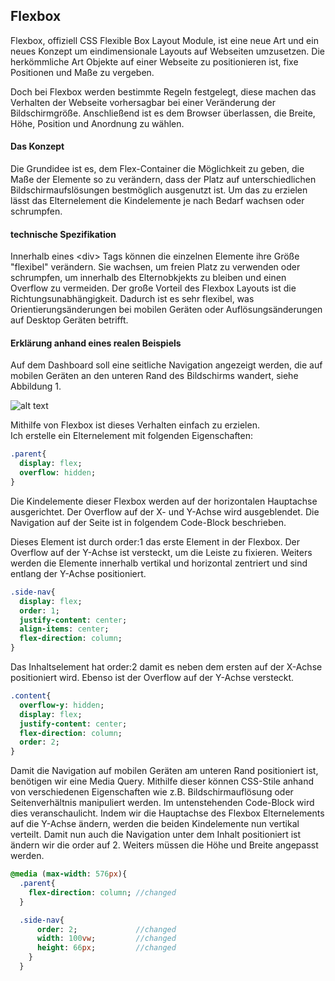 ## Flexbox
Flexbox, offiziell CSS Flexible Box Layout Module, ist eine neue Art und ein neues Konzept um eindimensionale Layouts auf Webseiten umzusetzen. Die herkömmliche Art Objekte auf einer Webseite zu positionieren ist, fixe Positionen und Maße zu vergeben. 

Doch bei Flexbox werden bestimmte Regeln festgelegt, diese machen das Verhalten der Webseite vorhersagbar bei einer Veränderung der Bildschirmgröße. Anschließend ist es dem Browser überlassen, die Breite, Höhe, Position und Anordnung zu wählen. 

#### Das Konzept
Die Grundidee ist es, dem Flex-Container die Möglichkeit zu geben, die Maße der Elemente so zu verändern, dass der Platz auf unterschiedlichen Bildschirmaufslösungen bestmöglich ausgenutzt ist. Um das zu erzielen lässt das Elternelement die Kindelemente je nach Bedarf wachsen oder schrumpfen.

#### technische Spezifikation
Innerhalb eines \<div> Tags können die einzelnen Elemente ihre Größe "flexibel" verändern. Sie wachsen, um freien Platz zu verwenden oder schrumpfen, um innerhalb des Elternobkjekts zu bleiben und einen Overflow zu vermeiden. Der große Vorteil des Flexbox Layouts ist die Richtungsunabhängigkeit. Dadurch ist es sehr flexibel, was Orientierungsänderungen bei mobilen Geräten oder Auflösungsänderungen auf Desktop Geräten betrifft.

#### Erklärung anhand eines realen Beispiels
Auf dem Dashboard soll eine seitliche Navigation angezeigt werden, die auf mobilen Geräten an den unteren Rand des Bildschirms wandert, siehe Abbildung 1. 

![alt text](../../Design/Flexbox_Illustration_1.png)

Mithilfe von Flexbox ist dieses Verhalten einfach zu erzielen.	
Ich erstelle ein Elternelement mit folgenden Eigenschaften:


```Sass
.parent{
  display: flex;
  overflow: hidden;
}
```
Die Kindelemente dieser Flexbox werden auf der horizontalen Hauptachse ausgerichtet. Der Overflow auf der X- und Y-Achse wird ausgeblendet. Die Navigation auf der Seite ist in folgendem Code-Block beschrieben.

Dieses Element ist durch order:1 das erste Element in der Flexbox. Der Overflow auf der Y-Achse ist versteckt, um die Leiste zu fixieren. Weiters werden die Elemente innerhalb vertikal und horizontal zentriert und sind entlang der Y-Achse positioniert.

```Sass
.side-nav{
  display: flex;
  order: 1;
  justify-content: center;
  align-items: center;
  flex-direction: column;
}
```
Das Inhaltselement hat order:2 damit es neben dem ersten auf der X-Achse positioniert wird. Ebenso ist der Overflow auf der Y-Achse versteckt. 

```Sass
.content{
  overflow-y: hidden;
  display: flex;
  justify-content: center;
  flex-direction: column;
  order: 2;
}
```
Damit die Navigation auf mobilen Geräten am unteren Rand positioniert ist, benötigen wir eine Media Query. Mithilfe dieser können CSS-Stile anhand von verschiedenen Eigenschaften wie z.B. Bildschirmauflösung oder Seitenverhältnis manipuliert werden. Im untenstehenden Code-Block wird dies veranschaulicht. Indem wir die Hauptachse des Flexbox Elternelements auf die Y-Achse ändern, werden die beiden Kindelemente nun vertikal verteilt. Damit nun auch die Navigation unter dem Inhalt positioniert ist ändern wir die order auf 2. Weiters müssen die Höhe und Breite angepasst werden.

```Sass
@media (max-width: 576px){
  .parent{
    flex-direction: column;	//changed
  }

  .side-nav{
      order: 2;				//changed
      width: 100vw;			//changed
      height: 66px;			//changed
    }
  }
```
